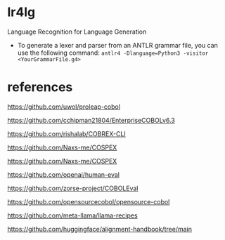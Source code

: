 # lr4lg

Language Recognition for Language Generation

- To generate a lexer and parser from an ANTLR grammar file, you can use the following command: `antlr4 -Dlanguage=Python3 -visitor <YourGrammarFile.g4>`

# references

https://github.com/uwol/proleap-cobol

https://github.com/cchipman21804/EnterpriseCOBOLv6.3

https://github.com/rishalab/COBREX-CLI

https://github.com/Naxs-me/COSPEX

https://github.com/Naxs-me/COSPEX

https://github.com/openai/human-eval

https://github.com/zorse-project/COBOLEval

https://github.com/opensourcecobol/opensource-cobol

https://github.com/meta-llama/llama-recipes

https://github.com/huggingface/alignment-handbook/tree/main

